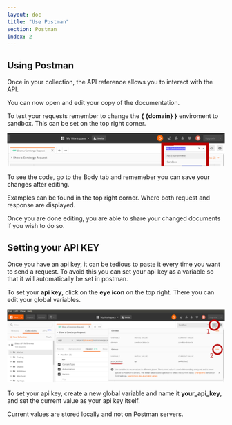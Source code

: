 ```yaml
---
layout: doc
title: "Use Postman"
section: Postman
index: 2
---
```


## Using Postman

Once in your collection, the API reference allows you to interact with the API.

You can now open and edit your copy of the documentation.

To test your requests remember to change the **{ {domain} }** enviroment to sandbox. This can be set on the top right corner.

![enviroment](/assets/images/enviroment.png)

To see the code, go to the Body tab and rememeber you can save your changes after editing.

Examples can be found in the top right corner. Where both request and response are displayed.

Once you are done editing, you are able to share your changed documents if you wish to do so.

## Setting your API KEY

Once you have an api key, it can be tedious to paste it every time you want to send a request.
To avoid this you can set your api key as a variable so that it will automatically be set in postman.

To set your **api key**, click on the **eye icon** on the top right. There you can edit your global variables.

![api_key](/assets/images/set-api-key.png)

To set your api key, create a new global variable and name it **your_api_key**, and set the current value as your api key itself. 

Current values are stored locally and not on Postman servers.
